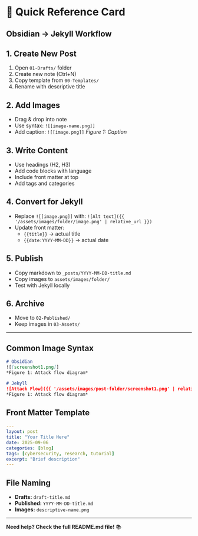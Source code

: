 # 🚀 Quick Reference Card
## Obsidian → Jekyll Workflow

## **1. Create New Post**
1. Open `01-Drafts/` folder
2. Create new note (Ctrl+N)
3. Copy template from `00-Templates/`
4. Rename with descriptive title

## **2. Add Images**
- Drag & drop into note
- Use syntax: `![[image-name.png]]`
- Add caption: `![[image.png]]` *Figure 1: Caption*

## **3. Write Content**
- Use headings (H2, H3)
- Add code blocks with language
- Include front matter at top
- Add tags and categories

## **4. Convert for Jekyll**
- Replace `![[image.png]]` with:
  `![Alt text]({{ '/assets/images/folder/image.png' | relative_url }})`
- Update front matter:
  - `{{title}}` → actual title
  - `{{date:YYYY-MM-DD}}` → actual date

## **5. Publish**
- Copy markdown to `_posts/YYYY-MM-DD-title.md`
- Copy images to `assets/images/folder/`
- Test with Jekyll locally

## **6. Archive**
- Move to `02-Published/`
- Keep images in `03-Assets/`

---

## **Common Image Syntax**
```markdown
# Obsidian
![[screenshot1.png]]
*Figure 1: Attack flow diagram*

# Jekyll
![Attack Flow]({{ '/assets/images/post-folder/screenshot1.png' | relative_url }})
*Figure 1: Attack flow diagram*
```

## **Front Matter Template**
```yaml
---
layout: post
title: "Your Title Here"
date: 2025-09-06
categories: [blog]
tags: [cybersecurity, research, tutorial]
excerpt: "Brief description"
---
```

## **File Naming**
- **Drafts:** `draft-title.md`
- **Published:** `YYYY-MM-DD-title.md`
- **Images:** `descriptive-name.png`

---

**Need help? Check the full README.md file!** 📚
